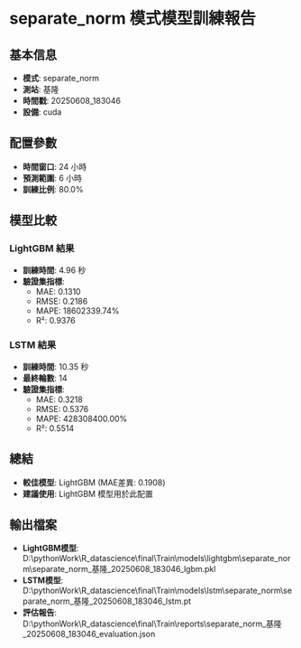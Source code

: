 
# separate_norm 模式模型訓練報告

## 基本信息
- **模式**: separate_norm
- **測站**: 基隆
- **時間戳**: 20250608_183046
- **設備**: cuda

## 配置參數
- **時間窗口**: 24 小時
- **預測範圍**: 6 小時
- **訓練比例**: 80.0%

## 模型比較

### LightGBM 結果

- **訓練時間**: 4.96 秒
- **驗證集指標**:
  - MAE: 0.1310
  - RMSE: 0.2186
  - MAPE: 18602339.74%
  - R²: 0.9376

### LSTM 結果

- **訓練時間**: 10.35 秒
- **最終輪數**: 14
- **驗證集指標**:
  - MAE: 0.3218
  - RMSE: 0.5376
  - MAPE: 428308400.00%
  - R²: 0.5514

## 總結

- **較佳模型**: LightGBM (MAE差異: 0.1908)
- **建議使用**: LightGBM 模型用於此配置


## 輸出檔案
- **LightGBM模型**: D:\pythonWork\R_datascience\final\Train\models\lightgbm\separate_norm\separate_norm_基隆_20250608_183046_lgbm.pkl
- **LSTM模型**: D:\pythonWork\R_datascience\final\Train\models\lstm\separate_norm\separate_norm_基隆_20250608_183046_lstm.pt
- **評估報告**: D:\pythonWork\R_datascience\final\Train\reports\separate_norm_基隆_20250608_183046_evaluation.json
